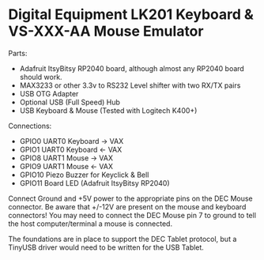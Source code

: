 # Digital Equipment LK201 Keyboard & VS-XXX-AA Mouse Emulator

Parts:
- Adafruit ItsyBitsy RP2040 board, although almost any RP2040 board should work.
- MAX3233 or other 3.3v to RS232 Level shifter with two RX/TX pairs
- USB OTG Adapter
- Optional USB (Full Speed) Hub
- USB Keyboard & Mouse (Tested with Logitech K400+)

Connections:
+ GPIO0 UART0 Keyboard -> VAX
+ GPIO1 UART0 Keyboard <- VAX
+ GPIO8 UART1 Mouse -> VAX
+ GPIO9 UART1 Mouse <- VAX
+ GPIO10 Piezo Buzzer for Keyclick & Bell
+ GPIO11 Board LED (Adafruit ItsyBitsy RP2040)

Connect Ground and +5V power to the appropriate pins on the DEC Mouse connector.
Be aware that +/-12V are present on the mouse and keyboard connectors!
You may need to connect the DEC Mouse pin 7 to ground to tell the host computer/terminal a mouse is connected.

The foundations are in place to support the DEC Tablet protocol, but a TinyUSB driver would need to be written for the USB Tablet.
